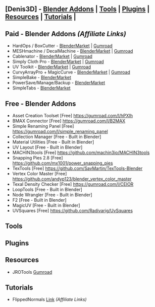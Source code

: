 ## [Denis3D] - [Blender Addons](#blender) | [Tools](#tools) | [Plugins](#plugins) | [Resources](#resources) | [Tutorials](#tutorials) |

<a name="blender"></a>
## Paid - Blender Addons *(Affiliate Links)*

- HardOps / BoxCutter - [BlenderMarket](https://blendermarket.com/creators/teamc?ref=378) |  [Gumroad](https://gumroad.com/a/30282867)
- MESHmachine / DecalMachine - [BlenderMarket](https://blendermarket.com/creators/machin3?ref=378) | [Gumroad](https://gumroad.com/a/147723379)
- Cablenator - [BlenderMarket](https://blendermarket.com/creators/sergey-kritskiy?ref=378) | [Gumroad](https://gumroad.com/a/875435123/oNtwv)
- Simply Cloth Pro - [BlenderMarket](https://blendermarket.com/creators/vjaceslavt?ref=378) | [Gumroad](https://gumroad.com/a/531502195)
- UV Toolkit - [BlenderMarket](https://blendermarket.com/creators/alexdev?ref=378) | [Gumroad](https://gumroad.com/a/447616115)
- CurvyArrayPro + MagicCurve - [BlenderMarket](https://blendermarket.com/creators/jobweek?ref=378) | [Gumroad](https://gumroad.com/a/941626483)
- SimpleBake - [BlenderMarket](https://blendermarket.com/creators/haughtygrayalien?ref=378)
- PowerSave/Manage/Backup - [BlenderMarket](https://blendermarket.com/creators/bonjorno7?ref=378)
- SimpleTabs - [BlenderMarket](https://blendermarket.com/products/simple-tabs)


## Free - Blender Addons

- Asset Creation Toolset [Free] https://gumroad.com/l/hPXIh
- BMAX Connector [Free] https://gumroad.com/l/B2MAX
- Simple Renaming Panel [Free] https://gumroad.com/l/simple_renaming_panel
- Collection Manager [Free - Built in Blender]
- Material Utilities [Free - Built in Blender]
- UV Layout [Free - Built in Blender]
- MACHIN3tools [Free] https://github.com/machin3io/MACHIN3tools
- Snapping Pies 2.8 [Free] https://github.com/mx1001/power_snapping_pies
- TexTools [Free] https://github.com/SavMartin/TexTools-Blender
- Vertex Color Master [Free] https://github.com/andyp123/blender_vertex_color_master
- Texal Density Checker [Free] https://gumroad.com/l/CEIOR
- LoopTools [Free - Built in Blender]  
- Node Wrangler [Free - Built in Blender] 
- F2 [Free - Built in Blender] 
- MagicUV [Free - Built in Blender] 
- UVSquares [Free] https://github.com/Radivarig/UvSquares

<a name="tools"></a>
## Tools

<a name="plugins"></a>
## Plugins

<a name="resources"></a>
## Resources

- JROTools [Gumroad](https://gumroad.com/a/8524915)

<a name="tutorials"></a>
## Tutorials

- FlippedNormals [Link](https://flippednormals.com/ref/denis3d/) *(Affiliate Links)*

